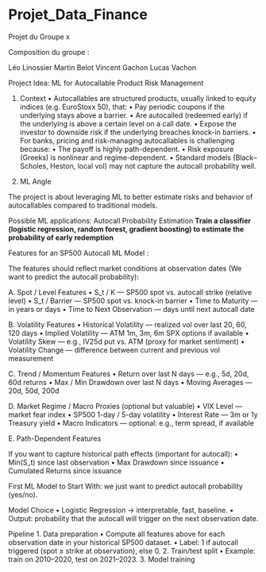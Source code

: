 # Projet_Data_Finance
Projet du Groupe x 

Composition du groupe :

Léo Linossier
Martin Belot
Vincent Gachon
Lucas Vachon


Project Idea: ML for Autocallable Product Risk Management

1. Context
	•	Autocallables are structured products, usually linked to equity indices (e.g. EuroStoxx 50), that:
	•	Pay periodic coupons if the underlying stays above a barrier.
	•	Are autocalled (redeemed early) if the underlying is above a certain level on a call date.
	•	Expose the investor to downside risk if the underlying breaches knock-in barriers.
	•	For banks, pricing and risk-managing autocallables is challenging because:
	•	The payoff is highly path-dependent.
	•	Risk exposure (Greeks) is nonlinear and regime-dependent.
	•	Standard models (Black–Scholes, Heston, local vol) may not capture the autocall probability well.

2. ML Angle

The project is about leveraging ML to better estimate risks and behavior of autocallables compared to traditional models.

Possible ML applications: Autocall Probability Estimation
**Train a classifier (logistic regression, random forest, gradient boosting) to estimate the probability of early redemption**


Features for an SP500 Autocall ML Model :

The features should reflect market conditions at observation dates (We want to predict the autocall probability):

A. Spot / Level Features
	•	S_t / K — SP500 spot vs. autocall strike (relative level)
	•	S_t / Barrier — SP500 spot vs. knock-in barrier
	•	Time to Maturity — in years or days
	•	Time to Next Observation — days until next autocall date

B. Volatility Features
	•	Historical Volatility — realized vol over last 20, 60, 120 days
	•	Implied Volatility — ATM 1m, 3m, 6m SPX options if available
	•	Volatility Skew — e.g., IV25d put vs. ATM (proxy for market sentiment)
	•	Volatility Change — difference between current and previous vol measurement

C. Trend / Momentum Features
	•	Return over last N days — e.g., 5d, 20d, 60d returns
	•	Max / Min Drawdown over last N days
	•	Moving Averages — 20d, 50d, 200d

D. Market Regime / Macro Proxies (optional but valuable)
	•	VIX Level — market fear index
	•	SP500 1-day / 5-day volatility
	•	Interest Rate — 3m or 1y Treasury yield
	•	Macro Indicators — optional: e.g., term spread, if available

E. Path-Dependent Features

If you want to capture historical path effects (important for autocall):
	•	Min(S_t) since last observation
	•	Max Drawdown since issuance
	•	Cumulated Returns since issuance


First ML Model to Start With: we just want to predict autocall probability (yes/no).

Model Choice
	•	Logistic Regression → interpretable, fast, baseline.
	•	Output: probability that the autocall will trigger on the next observation date.

Pipeline
	1.	Data preparation
	•	Compute all features above for each observation date in your historical SP500 dataset.
	•	Label: 1 if autocall triggered (spot ≥ strike at observation), else 0.
	2.	Train/test split
	•	Example: train on 2010–2020, test on 2021–2023.
	3.	Model training
